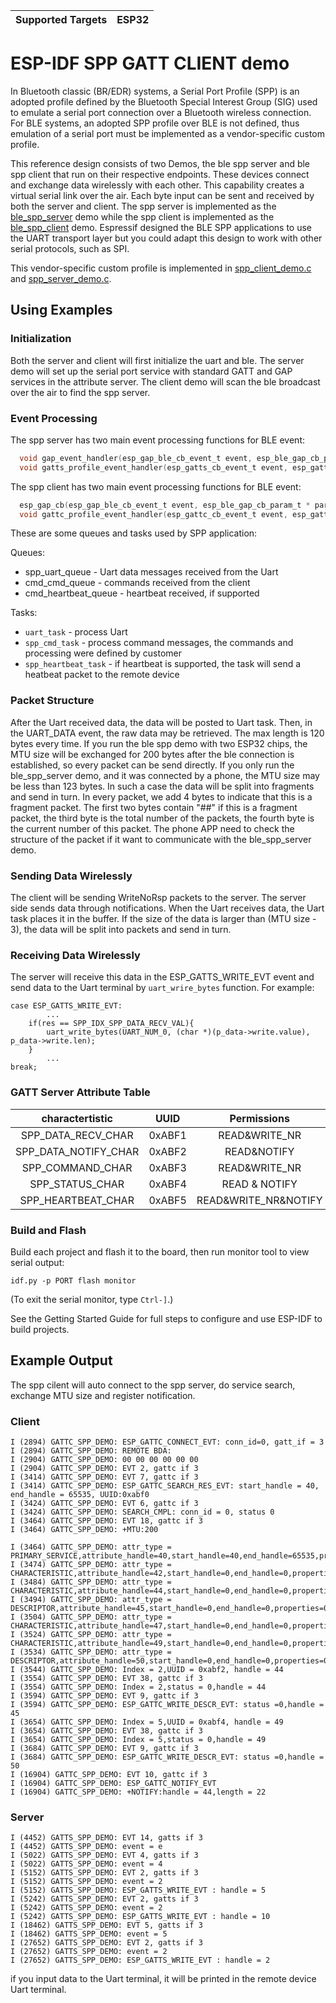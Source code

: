 | Supported Targets | ESP32 |
| ----------------- | ----- |

# ESP-IDF SPP GATT CLIENT demo

  In Bluetooth classic (BR/EDR) systems, a Serial Port Profile (SPP) is an adopted profile defined by the Bluetooth Special Interest Group (SIG) used to emulate a serial port connection over a Bluetooth wireless connection. For BLE systems, an adopted SPP profile over BLE is not defined, thus emulation of a serial port must be implemented as a vendor-specific custom profile.

  This reference design consists of two Demos, the ble spp server and ble spp client that run on their respective endpoints. These devices connect and exchange data wirelessly with each other. This capability creates a virtual serial link over the air. Each byte input can be sent and received by both the server and client. The spp server is implemented as the [ble_spp_server](../ble_spp_server) demo while the spp client is implemented as the [ble_spp_client](../ble_spp_client) demo. Espressif designed the BLE SPP applications to use the UART transport layer but you could adapt this design to work with other serial protocols, such as SPI.

  This vendor-specific custom profile is implemented in [spp_client_demo.c](../ble_spp_client/main/spp_client_demo.c) and [spp_server_demo.c](../ble_spp_server/main/ble_spp_server_demo.c).

## Using Examples

### Initialization

  Both the server and client will first initialize the uart and ble. The server demo will set up the serial port service with standard GATT and GAP services in the attribute server. The client demo will scan the ble broadcast over the air to find the spp server.

### Event Processing

  The spp server has two main event processing functions for BLE event:

```c
  void gap_event_handler(esp_gap_ble_cb_event_t event, esp_ble_gap_cb_param_t * param);
  void gatts_profile_event_handler(esp_gatts_cb_event_t event, esp_gatt_if_t gatts_if, esp_ble_gatts_cb_param_t * param);
```

  The spp client has two main event processing functions for BLE event:

```c
  esp_gap_cb(esp_gap_ble_cb_event_t event, esp_ble_gap_cb_param_t * param);
  void gattc_profile_event_handler(esp_gattc_cb_event_t event, esp_gatt_if_t gattc_if, esp_ble_gattc_cb_param_t * param);
```

  These are some queues and tasks used by SPP application:

  Queues:

  * spp_uart_queue       - Uart data messages received from the Uart 
  * cmd_cmd_queue        - commands received from the client
  * cmd_heartbeat_queue  - heartbeat received, if supported

  Tasks:

  * `uart_task`            - process Uart
  * `spp_cmd_task`         - process command messages, the commands and processing were defined by customer
  * `spp_heartbeat_task`   - if heartbeat is supported, the task will send a heatbeat packet to the remote device

### Packet Structure

  After the Uart received data, the data will be posted to Uart task. Then, in the UART_DATA event, the raw data may be retrieved. The max length is 120 bytes every time.
  If you run the ble spp demo with two ESP32 chips, the MTU size will be exchanged for 200 bytes after the ble connection is established, so every packet can be send directly.
  If you only run the ble_spp_server demo, and it was connected by a phone, the MTU size may be less than 123 bytes. In such a case the data will be split into fragments and send in turn. 
  In every packet, we add 4 bytes to indicate that this is a fragment packet. The first two bytes contain "##" if this is a fragment packet, the third byte is the total number of the packets, the fourth byte is the current number of this packet.
  The phone APP need to check the structure of the packet if it want to communicate with the ble_spp_server demo.
  
### Sending Data Wirelessly

  The client will be sending WriteNoRsp packets to the server. The server side sends data through notifications. When the Uart receives data, the Uart task places it in the buffer. If the size of the data is larger than (MTU size - 3), the data will be split into packets and send in turn. 

### Receiving Data Wirelessly

  The server will receive this data in the ESP_GATTS_WRITE_EVT event and send data to the Uart terminal by `uart_wrire_bytes` function. For example:

    case ESP_GATTS_WRITE_EVT:
            ...
        if(res == SPP_IDX_SPP_DATA_RECV_VAL){
            uart_write_bytes(UART_NUM_0, (char *)(p_data->write.value), p_data->write.len);
        }
            ...
    break;

### GATT Server Attribute Table

  charactertistic|UUID|Permissions  
  :-:|:-:|:-:  
  SPP_DATA_RECV_CHAR|0xABF1|READ&WRITE_NR      
  SPP_DATA_NOTIFY_CHAR|0xABF2|READ&NOTIFY  
  SPP_COMMAND_CHAR|0xABF3|READ&WRITE_NR  
  SPP_STATUS_CHAR|0xABF4|READ & NOTIFY  
  SPP_HEARTBEAT_CHAR|0xABF5|READ&WRITE_NR&NOTIFY  

### Build and Flash

Build each project and flash it to the board, then run monitor tool to view serial output:

```
idf.py -p PORT flash monitor
```

(To exit the serial monitor, type ``Ctrl-]``.)

See the Getting Started Guide for full steps to configure and use ESP-IDF to build projects.

## Example Output

The spp cilent will auto connect to the spp server, do service search, exchange MTU size and register notification. 

### Client

```
I (2894) GATTC_SPP_DEMO: ESP_GATTC_CONNECT_EVT: conn_id=0, gatt_if = 3
I (2894) GATTC_SPP_DEMO: REMOTE BDA:
I (2904) GATTC_SPP_DEMO: 00 00 00 00 00 00 
I (2904) GATTC_SPP_DEMO: EVT 2, gattc if 3
I (3414) GATTC_SPP_DEMO: EVT 7, gattc if 3
I (3414) GATTC_SPP_DEMO: ESP_GATTC_SEARCH_RES_EVT: start_handle = 40, end_handle = 65535, UUID:0xabf0
I (3424) GATTC_SPP_DEMO: EVT 6, gattc if 3
I (3424) GATTC_SPP_DEMO: SEARCH_CMPL: conn_id = 0, status 0
I (3464) GATTC_SPP_DEMO: EVT 18, gattc if 3
I (3464) GATTC_SPP_DEMO: +MTU:200

I (3464) GATTC_SPP_DEMO: attr_type = PRIMARY_SERVICE,attribute_handle=40,start_handle=40,end_handle=65535,properties=0x0,uuid=0xabf0
I (3474) GATTC_SPP_DEMO: attr_type = CHARACTERISTIC,attribute_handle=42,start_handle=0,end_handle=0,properties=0x6,uuid=0xabf1
I (3484) GATTC_SPP_DEMO: attr_type = CHARACTERISTIC,attribute_handle=44,start_handle=0,end_handle=0,properties=0x12,uuid=0xabf2
I (3494) GATTC_SPP_DEMO: attr_type = DESCRIPTOR,attribute_handle=45,start_handle=0,end_handle=0,properties=0x0,uuid=0x2902
I (3504) GATTC_SPP_DEMO: attr_type = CHARACTERISTIC,attribute_handle=47,start_handle=0,end_handle=0,properties=0x6,uuid=0xabf3
I (3524) GATTC_SPP_DEMO: attr_type = CHARACTERISTIC,attribute_handle=49,start_handle=0,end_handle=0,properties=0x12,uuid=0xabf4
I (3534) GATTC_SPP_DEMO: attr_type = DESCRIPTOR,attribute_handle=50,start_handle=0,end_handle=0,properties=0x0,uuid=0x2902
I (3544) GATTC_SPP_DEMO: Index = 2,UUID = 0xabf2, handle = 44 
I (3554) GATTC_SPP_DEMO: EVT 38, gattc if 3
I (3554) GATTC_SPP_DEMO: Index = 2,status = 0,handle = 44
I (3594) GATTC_SPP_DEMO: EVT 9, gattc if 3
I (3594) GATTC_SPP_DEMO: ESP_GATTC_WRITE_DESCR_EVT: status =0,handle = 45 
I (3654) GATTC_SPP_DEMO: Index = 5,UUID = 0xabf4, handle = 49 
I (3654) GATTC_SPP_DEMO: EVT 38, gattc if 3
I (3654) GATTC_SPP_DEMO: Index = 5,status = 0,handle = 49
I (3684) GATTC_SPP_DEMO: EVT 9, gattc if 3
I (3684) GATTC_SPP_DEMO: ESP_GATTC_WRITE_DESCR_EVT: status =0,handle = 50 
I (16904) GATTC_SPP_DEMO: EVT 10, gattc if 3
I (16904) GATTC_SPP_DEMO: ESP_GATTC_NOTIFY_EVT
I (16904) GATTC_SPP_DEMO: +NOTIFY:handle = 44,length = 22
```

### Server

```
I (4452) GATTS_SPP_DEMO: EVT 14, gatts if 3
I (4452) GATTS_SPP_DEMO: event = e
I (5022) GATTS_SPP_DEMO: EVT 4, gatts if 3
I (5022) GATTS_SPP_DEMO: event = 4
I (5152) GATTS_SPP_DEMO: EVT 2, gatts if 3
I (5152) GATTS_SPP_DEMO: event = 2
I (5152) GATTS_SPP_DEMO: ESP_GATTS_WRITE_EVT : handle = 5
I (5242) GATTS_SPP_DEMO: EVT 2, gatts if 3
I (5242) GATTS_SPP_DEMO: event = 2
I (5242) GATTS_SPP_DEMO: ESP_GATTS_WRITE_EVT : handle = 10
I (18462) GATTS_SPP_DEMO: EVT 5, gatts if 3
I (18462) GATTS_SPP_DEMO: event = 5
I (27652) GATTS_SPP_DEMO: EVT 2, gatts if 3
I (27652) GATTS_SPP_DEMO: event = 2
I (27652) GATTS_SPP_DEMO: ESP_GATTS_WRITE_EVT : handle = 2

```
if you input data to the Uart terminal, it will be printed in the remote device Uart terminal.


